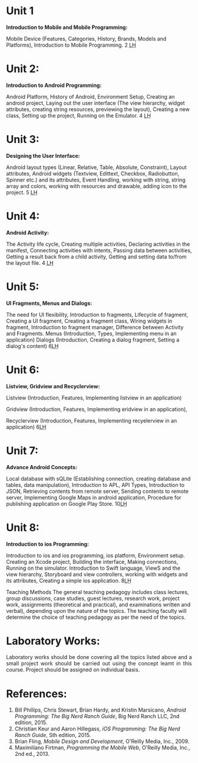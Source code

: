 # Unit 1
<p align="justify">
<b>Introduction to Mobile and Mobile Programming:</b> 

Mobile Device (Features, Categories, History, Brands, Models and Platforms), Introduction to Mobile Programming. 2 <abbr title="Lecture Hours">LH</abbr>
</p>

# Unit 2:

<p align="justify">
<b>Introduction to Android Programming:</b>

Android Platform, History of Android, Environment Setup, Creating an android project, Laying out the user interface (The view hierarchy, widget attributes, creating string resources, previewing the layout), Creating a new class, Setting up the project, Running on the Emulator. 4 <abbr title="Lecture Hours">LH</abbr>
</p>

# Unit 3:

<p align="justify">
<b>Designing the User Interface:</b>

Android layout types (Linear, Relative, Table, Absolute, Constraint), Layout attributes, Android widgets (Textview, Edittext, Checkbox, Radiobutton, Spinner etc.) and its attributes, Event Handling, working with string, string array and colors, working with resources and drawable, adding icon to the project.
5 <abbr title="Lecture Hours">LH</abbr>
</p>

# Unit 4:

<p align="justify">
<b>Android Activity:</b> 

The Activity life cycle, Creating multiple activities, Declaring activities in the manifest, Connecting activities with intents, Passing data between activities, Getting a result back from a child activity, Getting and setting data to/from the layout file.
4 <abbr title="Lecture Hours">LH</abbr>
</p>

# Unit 5:

<p align="justify">
<b>UI Fragments, Menus and Dialogs:</b>

The need for UI flexibility, Introduction to fragments, Lifecycle of fragment, Creating a UI fragment, Creating a fragment class, Wiring widgets in fragment, Introduction to fragment manager, Difference between Activity and Fragments. Menus (Introduction, Types, Implementing menu in an application) Dialogs (Introduction, Creating a dialog fragment, Setting a dialog's content)
6<abbr title="Lecture Hours">LH</abbr></p>

# Unit 6:

<p align="justify">
<b>Listview, Gridview and Recyclerview:</b>

Listview (Introduction, Features, Implementing listview in an application)

Gridview (Introduction, Features, Implementing eridview in an application),

Recyclerview (Introduction, Features, Implementing recyelerview in an application)
6<abbr title="Lecture Hours">LH</abbr></p>

# Unit 7:

<p align="justify">
<b>Advance Android Concepts:</b>

Local database with sQLite (Establishing connection, creating database and tables, data manipulation), Introduction to APL, API Types, Introduction to JSON, Retrieving contents from remote server, Sending contents to remote server, lmplementing Google Maps in android application, Procedure for publishing application on Google Play Store.
10<abbr title="Lecture Hours">LH</abbr></p>

# Unit 8:

<p align="justify">
<b>Introduction to ios Programming:</b>

Introduction to ios and ios programming, ios platform, Environment setup. Creating an Xcode project, Building the interface, Making connections, Running on the simulator. Introduction to Swift language, ViewS and the view hierarchy, Storyboard and view controllers, working with widgets and its attributes, Creating a simple ios application.
8<abbr title="Lecture Hours">LH</abbr></p>

Teaching Methods
The general teaching pedagogy includes class lectures, group discussions, case studies, guest
lectures, research work, project work, assignments (theoretical and practical), and examinations
written and verbal), depending upon the nature of the topics. The teaching faculty will
determine the choice of teaching pedagogy as per the need of the topics.

# Laboratory Works:

<p align="justify">
Laboratory works should be done covering all the topics listed above and a small project work should be carried out using the concept leamt in this course. Project should be assigned on individual basis.
</p>

# References:

1. Bill Phillips, Chris Stewart, Brian Hardy, and Kristin Marsicano, <i>Android Programming: The Big Nerd Ranch Guide</i>, Big Nerd Ranch LLC, 2nd edition, 2015.
2. Christian Keur and Aaron Hillegass, <i>iOS Programming: The Big Nerd Ranch Guide</i>, Sth edition, 2015.
3. Brian Fling, <i>Mobile Design and Development</i>, O'Reilly Media, Inc., 2009.
4. Maximiliano Firtman, <i>Programming the Mobile Web</i>, O'Reilly Media, Inc., 2nd ed., 2013.
